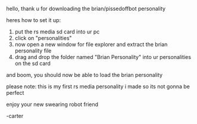 hello, thank u for downloading the brian/pissedoffbot personality

heres how to set it up:

1. put the rs media sd card into ur pc
2. click on "personalities"
3. now open a new window for file explorer and extract the brian personality file
4. drag and drop the folder named "Brian Personality" into ur personalities on the sd card

and boom, you should now be able to load the brian personality

please note: this is my first rs media personality i made so its not gonna be perfect

enjoy your new swearing robot friend

-carter
